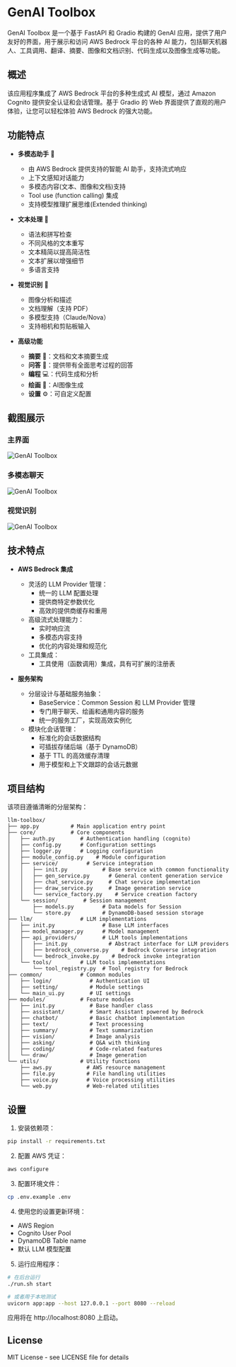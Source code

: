 # GenAI Toolbox

GenAI Toolbox 是一个基于 FastAPI 和 Gradio 构建的 GenAI 应用，提供了用户友好的界面，用于展示和访问 AWS Bedrock 平台的各种 AI 能力，包括聊天机器人、工具调用、翻译、摘要、图像和文档识别、代码生成以及图像生成等功能。

## 概述

该应用程序集成了 AWS Bedrock 平台的多种生成式 AI 模型，通过 Amazon Cognito 提供安全认证和会话管理。基于 Gradio 的 Web 界面提供了直观的用户体验，让您可以轻松体验 AWS Bedrock 的强大功能。

## 功能特点

* **多模态助手** 🤖
  - 由 AWS Bedrock 提供支持的智能 AI 助手，支持流式响应
  - 上下文感知对话能力
  - 多模态内容(文本、图像和文档)支持
  - Tool use (function calling) 集成
  - 支持模型推理扩展思维(Extended thinking)

* **文本处理** 📝
  - 语法和拼写检查
  - 不同风格的文本重写
  - 文本精简以提高简洁性
  - 文本扩展以增强细节
  - 多语言支持

* **视觉识别** 👀
  - 图像分析和描述
  - 文档理解（支持 PDF）
  - 多模型支持（Claude/Nova）
  - 支持相机和剪贴板输入

* **高级功能**
  - **摘要** 📰：文档和文本摘要生成
  - **问答** 🧠：提供带有全面思考过程的回答
  - **编程** 💻：代码生成和分析
  - **绘画** 🎨：AI图像生成
  - **设置** ⚙️：可自定义配置

## 截图展示

### 主界面
![GenAI Toolbox](/assets/screenshot.png "Web UI")

### 多模态聊天
![GenAI Toolbox](/assets/screenshot_chatbot.png "Multimodal Chat")

### 视觉识别
![GenAI Toolbox](/assets/screenshot_vision.png "Vision Recognition")

## 技术特点

* **AWS Bedrock 集成**
  - 灵活的 LLM Provider 管理：
    * 统一的 LLM 配置处理
    * 提供商特定参数优化
    * 高效的提供商缓存和重用
  - 高级流式处理能力：
    * 实时响应流
    * 多模态内容支持
    * 优化的内容处理和规范化
  - 工具集成：
    * 工具使用（函数调用）集成，具有可扩展的注册表

* **服务架构**
  - 分层设计与基础服务抽象：
    * BaseService：Common Session 和 LLM Provider 管理
    * 专门用于聊天、绘画和通用内容的服务
    * 统一的服务工厂，实现高效实例化
  - 模块化会话管理：
    * 标准化的会话数据结构
    * 可插拔存储后端（基于 DynamoDB）
    * 基于 TTL 的高效缓存清理
    * 用于模型和上下文跟踪的会话元数据

## 项目结构

该项目遵循清晰的分层架构：

```
llm-toolbox/
├── app.py          # Main application entry point
├── core/           # Core components
│   ├── auth.py        # Authentication handling (cognito)
│   ├── config.py      # Configuration settings
│   ├── logger.py      # Logging configuration
│   ├── module_config.py    # Module configuration
│   ├── service/         # Service integration
│   │   ├── init.py           # Base service with common functionality
│   │   ├── gen_service.py      # General content generation service
│   │   ├── chat_service.py     # Chat service implementation
│   │   ├── draw_service.py     # Image generation service
│   │   └── service_factory.py    # Service creation factory
│   └── session/        # Session management
│       ├── models.py         # Data models for Session
│       └── store.py          # DynamoDB-based session storage
├── llm/               # LLM implementations
│   ├── init.py               # Base LLM interfaces
│   ├── model_manager.py      # Model management
│   ├── api_providers/        # LLM tools implementations
│   │   ├── init.py             # Abstract interface for LLM providers
│   │   ├── bredrock_converse.py    # Bedrock Converse integration
│   │   └── bedrock_invoke.py    # Bedrock invoke integration
│   └── tools/         # LLM tools implementations
│       └── tool_registry.py  # Tool registry for Bedrock
├── common/            # Common modules
│   ├── login/            # Authentication UI
│   ├── setting/          # Module settings
│   └── main_ui.py        # UI settings
├── modules/           # Feature modules
│   ├── init.py           # Base handler class 
│   ├── assistant/        # Smart Assistant powered by Bedrock 
│   ├── chatbot/          # Basic chatbot implementation
│   ├── text/             # Text processing
│   ├── summary/          # Text summarization
│   ├── vision/           # Image analysis
│   ├── asking/           # Q&A with thinking
│   ├── coding/           # Code-related features
│   └── draw/             # Image generation
└── utils/             # Utility functions
    ├── aws.py           # AWS resource management
    ├── file.py          # File handling utilities
    ├── voice.py         # Voice processing utilities
    └── web.py           # Web-related utilities
```

## 设置

1. 安装依赖项：
```bash
pip install -r requirements.txt
```

2. 配置 AWS 凭证：
```bash
aws configure
```

3. 配置环境文件：
```bash
cp .env.example .env
```

4. 使用您的设置更新环境：
- AWS Region
- Cognito User Pool
- DynamoDB Table name
- 默认 LLM 模型配置

5. 运行应用程序：

```bash
# 在后台运行
./run.sh start

# 或者用于本地测试
uvicorn app:app --host 127.0.0.1 --port 8080 --reload 
```

应用将在 http://localhost:8080 上启动。


## License

MIT License - see LICENSE file for details
